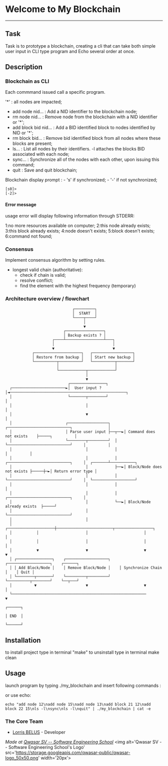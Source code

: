 # Welcome to My Blockchain
***

## Task

Task is to prototype a blockchain, creating a cli that can take both simple user input in CLI type program and Echo several order at once. 

## Description

### Blockchain as CLI


Each commmand issued call a specific program.

 '*' : all nodes are impacted;

 - add node nid... :       Add a NID identifier to the blockchain node;
 - rm node nid...  :       Remove node from the blockchain with a NID identifier or '*';
 - add block bid nid... :  Add a BID identified block to nodes identified by NID or '*';
 - rm block bid... :       Remove bid identified block from all nodes where these blocks are present;
 - ls... :                 List all nodes by their identifiers. -l attaches the blocks BID associated with each node;
 - sync... :               Synchronize all of the nodes with each other, upon issuing this command;
 - quit :                  Save and quit blockchain;

Blockchain display prompt :
    - 's' if synchronized;
    - '-' if not synchronized;

```
[s0]>
[-2]>
```
#### Error message

usage error will display following information through STDERR:

1:no more resources available on computer;
2:this node already exists;
3:this block already exists;
4:node doesn't exists;
5:block doesn't exists;
6:command not found;

### Consensus

Implement consensus algorithm by setting rules.
- longest valid chain (authoritative):
    - check if chain is valid;
    - resolve conflict;
    - find the element with the highest frequency (temporary)

### Architecture overview / flowchart

```
                              ┌─────────┐
                              │  START  │
                              └────┬────┘
                                   │
                                   ▼
                          ┌─────────────────┐
                          │ Backup exists ? │
                     ┌────┴─────────────────┴───┐
                     │                          │
                     ▼                          ▼
            ┌─────────────────────┐   ┌──────────────────┐
            │ Restore from backup │   │ Start new backup │
            └──────────┬──────────┘   └──────────┬───────┘
                       │                         │
                       └────────────┬────────────┘
                                    │
                                    ▼
                            ┌────────────────┐
  ┌────────────────────────►│  User input ?  │◄────────────────────────────────────────────────────┐
  │                         └───────┬────────┘                                                     │
  │                                 │                                                              │
  │                                 ▼                                                              │
  │                        ┌──────────────────┐      ┌────────────────────────────┐                │
  │                        │ Parse user input ├──┬──►│ Command does not exists    ├─────┐          │
  │                        └────────┬─────────┘  │   └────────────────────────────┘     │          │
  │                                 │            │                                      │          │
  │                                 │            │   ┌────────────────────────────┐     │  ┌───────┴───────────┐
  │                                 │            ├──►│ Block/Node does not exists ├─────┼─►│ Return error type │
  │                                 │            │   └────────────────────────────┘     │  └───────────────────┘
  │                                 │            │                                      │
  │                                 │            │   ┌────────────────────────────┐     │
  │                                 │            └──►│ Block/Node already exists  ├─────┘
  │                                 │                └────────────────────────────┘
  │                                 │
  │           ┌─────────────────────┼─────────────────────────┬─────────────────┐
  │           │                     │                         │                 │
  │           │                     │                         │                 │
  │           ▼                     ▼                         ▼                 ▼
  │ ┌────────────────┐    ┌───────────────────┐    ┌───────────────────┐    ┌──────┐
  │ │ Add Block/Node │    │ Remove Block/Node │    │ Synchronize Chain │    │ Quit │
  │ └────────┬───────┘    └─────────┬─────────┘    └──────────┬────────┘    └──┬───┘
  │          ▼                      ▼                         ▼                │
  └────────────────────────────────────────────────────────────                ▼
                                                                            ┌──────┐
                                                                            │ END  │
                                                                            └──────┘
```

## Installation
to install project type in terminal "make"
to unsinstall type in terminal make clean

## Usage

launch program by typing ./my_blockchain
and insert following commands :  

or use echo:
```
echo "add node 12\nadd node 15\nadd node 13\nadd block 21 12\nadd block 22 15\nls -l\nsync\nls -l\nquit" | ./my_blockchain | cat -e
```


### The Core Team
* [Lorris BELUS](//github.com/Lbelus) - Developer


<span><i>Made at <a href='https://qwasar.io'>Qwasar SV -- Software Engineering School</a></i></span>
<span><img alt='Qwasar SV -- Software Engineering School's Logo' src='https://storage.googleapis.com/qwasar-public/qwasar-logo_50x50.png' width='20px'></span>
